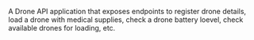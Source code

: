 A Drone API application that exposes endpoints to register drone details, load a drone with medical supplies, check a drone battery loevel, check available drones for loading, etc.

